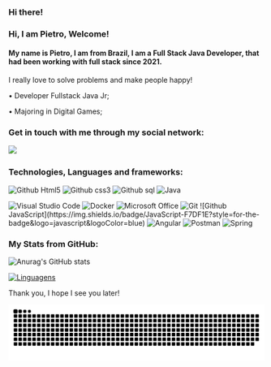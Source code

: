 ### Hi there!

<!--
**PietroDS1/PietroDS1** is a ✨ _special_ ✨ repository because its `README.md` (this file) appears on your GitHub profile.

Here are some ideas to get you started:

- 🔭 I’m currently working on ...
- 🌱 I’m currently learning ...
- 👯 I’m looking to collaborate on ...
- 🤔 I’m looking for help with ...
- 💬 Ask me about ...
- 📫 How to reach me: ...
- 😄 Pronouns: ...
- ⚡ Fun fact: ...
-->
### Hi,  I am Pietro, Welcome!
#### My name is Pietro, I am from Brazil, I am a Full Stack Java Developer, that had been working with full stack since 2021. 
 I really love to solve problems and make people happy! 
 
• Developer Fullstack Java Jr;

• Majoring in Digital Games;



### Get in touch with me through my social network: 

<a href="https://www.linkedin.com/in/pietro-danton-580573207/" alt= "LinkedIN" target= "_blank">
 <img src="https://img.shields.io/badge/-LinkedIn-0077B5?style=for-the-badge&logo=linkedin&logoColor=blue&link=https://www.linkedin.com/in/pietro-danton-580573207/">
</a>   

### Technologies, Languages and frameworks:
![Github Html5](https://img.shields.io/badge/HTML5-E34F26?style=for-the-badge&logo=html5&logoColor=blue)
![Github css3](https://img.shields.io/badge/CSS3-1572B6?style=for-the-badge&logo=css3&logoColor=blue)
![Github sql](https://img.shields.io/badge/MySQL-00000F?style=for-the-badge&logo=mysql&logoColor=blue)
<img alt="Java" src="https://img.shields.io/badge/java-%23ED8B00.svg?style=for-the-badge&logo=java&logoColor=blue"/>

<img alt="Visual Studio Code" src="https://img.shields.io/badge/VisualStudioCode-0078d7.svg?style=for-the-badge&logo=visual-studio-code&logoColor=green"/>
 <img alt="Docker" src="https://img.shields.io/badge/docker-%230db7ed.svg?style=for-the-badge&logo=docker&logoColor=blue"/>
 <img alt="Microsoft Office" src="https://img.shields.io/badge/Microsoft_Office-D83B01?style=for-the-badge&logo=microsoft-office&logoColor=blue" />
 <img alt="Git" src="https://img.shields.io/badge/git-%23F05033.svg?style=for-the-badge&logo=git&logoColor=blue"/>
 ![Github JavaScript](https://img.shields.io/badge/JavaScript-F7DF1E?style=for-the-badge&logo=javascript&logoColor=blue)
 <img alt="Angular" src="https://img.shields.io/badge/angular-%23DD0031.svg?style=for-the-badge&logo=angular&logoColor=blue"/>
 <img alt="Postman" src="https://img.shields.io/badge/Postman-FF6C37?style=for-the-badge&logo=postman&logoColor=blue"/>
 <img alt="Spring" src="https://img.shields.io/badge/spring-%236DB33F.svg?style=for-the-badge&logo=spring&logoColor=blue"/>
   

### My Stats from GitHub:
![Anurag's GitHub stats](https://github-readme-stats.vercel.app/api?username=PietroDS1&theme=tokyonight&show_icons=true)

[![Linguagens](https://github-readme-stats.vercel.app/api/top-langs/?username=PietroDS1&theme=tokyonight&layout=compact)](https://github.com/PietroDS1/github-readme-stats)
<p align="center">

Thank you, I hope I see you later!
</p>

![Snake animation](https://github.com/PietroDS1/PietroDS1/blob/output/github-contribution-grid-snake.svg)

